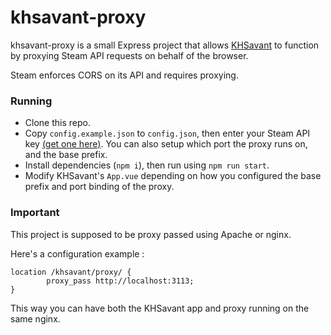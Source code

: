 # khsavant-proxy

khsavant-proxy is a small Express project that allows [KHSavant](https://github.com/FruityEnLoops/khsavant) to function by proxying Steam API requests on behalf of the browser.

Steam enforces CORS on its API and requires proxying.

### Running

* Clone this repo.
* Copy `config.example.json` to `config.json`, then enter your Steam API key [(get one here)](https://steamcommunity.com/dev/apikey). You can also setup which port the proxy runs on, and the base prefix.
* Install dependencies (`npm i`), then run using `npm run start`.
* Modify KHSavant's `App.vue` depending on how you configured the base prefix and port binding of the proxy.

### Important

This project is supposed to be proxy passed using Apache or nginx.

Here's a configuration example :

```
location /khsavant/proxy/ {
        proxy_pass http://localhost:3113;
}
```

This way you can have both the KHSavant app and proxy running on the same nginx.